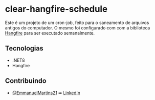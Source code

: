 ﻿# clear-hangfire-schedule
Este é um projeto de um cron-job, feito para o saneamento de arquivos antigos do computador. O mesmo foi configurado com
com a biblioteca <a href="https://docs.hangfire.io/en/latest/">Hangfire</a> para ser executado semanalmente.

## Tecnologias 
- .NET8 
- Hangfire

## Contribuindo

- [@EmmanuelMartins21](https://github.com/EmmanuelMartins21) ➡ [LinkedIn](https://www.linkedin.com/in/emmanuel-cosme-martins-bento-3963bb1b9/)
